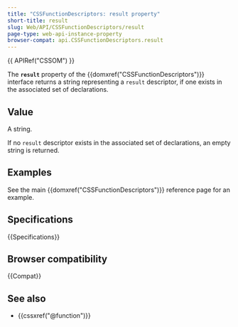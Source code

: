 ```yaml
---
title: "CSSFunctionDescriptors: result property"
short-title: result
slug: Web/API/CSSFunctionDescriptors/result
page-type: web-api-instance-property
browser-compat: api.CSSFunctionDescriptors.result
---
```


{{ APIRef("CSSOM") }}

The **`result`** property of the {{domxref("CSSFunctionDescriptors")}} interface returns a string representing a `result` descriptor, if one exists in the associated set of declarations.

## Value

A string.

If no `result` descriptor exists in the associated set of declarations, an empty string is returned.

## Examples

See the main {{domxref("CSSFunctionDescriptors")}} reference page for an example.

## Specifications

{{Specifications}}

## Browser compatibility

{{Compat}}

## See also

- {{cssxref("@function")}}
